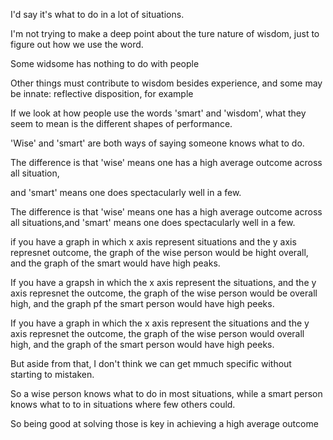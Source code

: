 
I'd say it's what to do in a lot of situations.

I'm not trying to make a deep point about the ture nature of wisdom, just to 
figure out how we use the word.

Some widsome has nothing to do with people

Other things must contribute to wisdom besides experience, and some may be innate:
reflective disposition, for example

If we look at how people use the words 'smart' and 'wisdom', what they seem to mean is the different shapes of performance.

'Wise' and 'smart' are both ways of saying someone knows what to do.

The difference is that 'wise' means one has a high average outcome across all situation,

and 'smart' means one does spectacularly well in a few.

The difference is that 'wise' means one has a high average outcome across all situations,and 'smart' means one does spectacularly well in a few.

if you have a graph in which x axis represent situations and the y axis represnet outcome, the graph of the wise person would be hight overall, and the graph of the smart would have high peaks.

If you have a grapsh in which the x axis represent the situations, and the y axis represnet the outcome, the graph of the wise person would be overall high, and the graph pf the smart person would have high peeks.

If you have a graph in which the x axis represent the situations and the y axis represnet the outcome, the graph of the wise person would overall high, and the graph of the smart person would have high peeks.

But aside from that, I don't think we can get mmuch specific without starting to mistaken.

So a wise person knows what to do in most situations, while a smart person knows what to to in situations where few others could.

So being good at solving those is key in achieving a high average outcome




